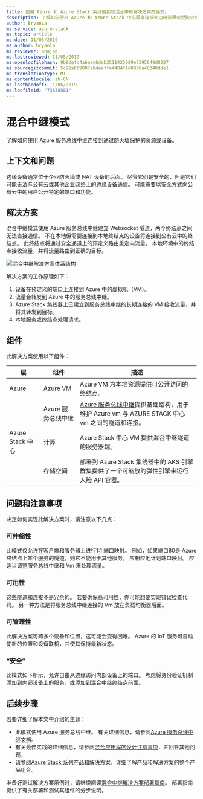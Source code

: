 ```yaml
---
title: 使用 Azure 和 Azure Stack 集线器实现混合中继解决方案的模式。
description: 了解如何使用 Azure 和 Azure Stack 中心服务连接到边缘资源或受防火墙保护的设备。
author: BryanLa
ms.service: azure-stack
ms.topic: article
ms.date: 11/05/2019
ms.author: bryanla
ms.reviewer: anajod
ms.lastreviewed: 11/05/2019
ms.openlocfilehash: 9b9defd4a6aec6dab3511425089e7395649d8087
ms.sourcegitcommit: 5c92a669007ab4aaffe4484f1d8836a40340dde1
ms.translationtype: MT
ms.contentlocale: zh-CN
ms.lasthandoff: 11/06/2019
ms.locfileid: "73638581"
---
```

# <a name="hybrid-relay-pattern"></a>混合中继模式

了解如何使用 Azure 服务总线中继连接到通过防火墙保护的资源或设备。

## <a name="context-and-problem"></a>上下文和问题

边缘设备通常位于企业防火墙或 NAT 设备的后面。 尽管它们是安全的，但是它们可能无法与公有云或其他企业网络上的边缘设备通信。 可能需要以安全方式向公有云中的用户公开特定的端口和功能。 

## <a name="solution"></a>解决方案

混合中继模式使用 Azure 服务总线中继建立 Websocket 隧道，两个终结点之间无法直接通信。 不在本地但需要连接到本地终结点的设备将连接到公有云中的终结点。 此终结点将通过安全通道上的预定义路由重定向流量。 本地环境中的终结点接收流量，并将流量路由到正确的目标。 

![混合中继解决方案体系结构](media/pattern-hybrid-relay/solution-architecture.png)

解决方案的工作原理如下： 

1. 设备在预定义的端口上连接到 Azure 中的虚拟机（VM）。
2. 流量会转发到 Azure 中的服务总线中继。
3. Azure Stack 集线器上已建立到服务总线中继的长期连接的 VM 接收流量，并将其转发到目标。
4. 本地服务或终结点处理请求。 

## <a name="components"></a>组件

此解决方案使用以下组件：

| 层 | 组件 | 描述 |
|----------|-----------|-------------|
| Azure | Azure VM | Azure VM 为本地资源提供可公开访问的终结点。 |
| | Azure 服务总线中继 | [Azure 服务总线中继](/azure/service-bus-relay/)提供基础结构，用于维护 Azure vm 与 AZURE STACK 中心 vm 之间的隧道和连接。|
| Azure Stack 中心 | 计算 | Azure Stack 中心 VM 提供混合中继隧道的服务器端。 |
| | 存储空间 | 部署到 Azure Stack 集线器中的 AKS 引擎群集提供了一个可缩放的弹性引擎来运行人脸 API 容器。|

## <a name="issues-and-considerations"></a>问题和注意事项

决定如何实现此解决方案时，请注意以下几点：

### <a name="scalability"></a>可伸缩性 

此模式仅允许在客户端和服务器上进行1:1 端口映射。 例如，如果端口80是 Azure 终结点上某个服务的隧道，则它不能用于其他服务。 应相应地计划端口映射。 应适当调整服务总线中继和 Vm 来处理流量。

### <a name="availability"></a>可用性

这些隧道和连接不是冗余的。 若要确保高可用性，你可能想要实现错误检查代码。 另一种方法是将服务总线中继连接的 Vm 放在负载均衡器后面。

### <a name="manageability"></a>可管理性

此解决方案可跨多个设备和位置，这可能会变得困难。 Azure 的 IoT 服务可自动使新的位置和设备联机，并使其保持最新状态。

### <a name="security"></a>“安全”

此模式如下所示，允许自由从边缘访问内部设备上的端口。 考虑将身份验证机制添加到内部设备上的服务，或添加到混合中继终结点前面。 

## <a name="next-steps"></a>后续步骤

若要详细了解本文中介绍的主题：
- 此模式使用 Azure 服务总线中继。 有关详细信息，请参阅[Azure 服务总线中继文档](/azure/service-bus-relay/)。
- 有关最佳实践的详细信息，请参阅[混合应用程序设计注意事项](overview-app-design-considerations.md)，并回答其他问题。
- 请参阅[Azure Stack 系列产品和解决方案](/azure-stack)，详细了解产品和解决方案的整个产品组合。

准备好测试解决方案示例时，请继续阅读[混合中继解决方案部署指南](https://aka.ms/hybridrelaydeployment)。 部署指南提供了有关部署和测试其组件的分步说明。